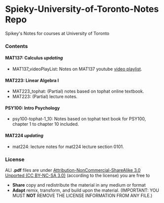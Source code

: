 # Spieky-University-of-Toronto-Notes Repo
Spikey's Notes for courses at University of Toronto

### Contents
#### MAT137: Calculus *updating*
- MAT137_videoPlayList: Notes on MAT137 youtube [video playlist](https://www.youtube.com/channel/UCLzpR8AiHx9h_-yt2fAxd_A).

#### MAT223: Linear Algebra I
- MAT223_tophat: (Partial) notes based on tophat online textbook.
- MAT223: (Partial) lecture notes.

#### PSY100: Intro Psychology
- psy100-tophat-1_10: Notes based on tophat text book for PSY100, chapter 1 to chapter 10 included.

#### MAT224 *updating*
- mat224: lecture notes for mat224 lecture section 0101.

### License
ALl **.pdf** files are under [Attribution-NonCommercial-ShareAlike 3.0 Unported (CC BY-NC-SA 3.0)](https://creativecommons.org/licenses/by-nc-sa/3.0/deed.en)
(according to the license) you are free to
- **Share** copy and redistribute the material in any medium or format
- **Adapt** remix, transform, and build upon the material. (IMPORTANT: YOU MUST **NOT** REMOVE THE LICENSE INFORMATION FROM ANY FILE.)
